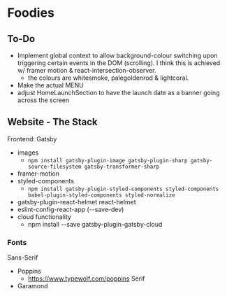 # Foodies

## To-Do
- Implement global context to allow background-colour switching upon triggering certain events in the DOM (scrolling). I think this is achieved w/ framer motion & react-intersection-observer. 
    - the colours are whitesmoke, palegoldenrod & lightcoral.
- Make the actual MENU
- adjust HomeLaunchSection to have the launch date as a banner going across the screen

## Website - The Stack
Frontend: Gatsby
- images
    - `npm install gatsby-plugin-image gatsby-plugin-sharp gatsby-source-filesystem gatsby-transformer-sharp`
- framer-motion
- styled-components
    - `npm install gatsby-plugin-styled-components styled-components babel-plugin-styled-components styled-normalize`
- gatsby-plugin-react-helmet react-helmet
- eslint-config-react-app (--save-dev)
- cloud functionality
    - npm install --save gatsby-plugin-gatsby-cloud

### Fonts
Sans-Serif
- Poppins
    - https://www.typewolf.com/poppins
Serif
- Garamond

